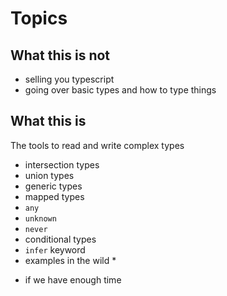 # Topics

## What this is not

- selling you typescript
- going over basic types and how to type things

## What this is

The tools to read and write complex types

- intersection types
- union types
- generic types
- mapped types
- `any`
- `unknown`
- `never`
- conditional types
- `infer` keyword
- examples in the wild \*

* if we have enough time
